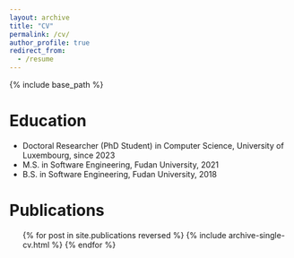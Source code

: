 ```yaml
---
layout: archive
title: "CV"
permalink: /cv/
author_profile: true
redirect_from:
  - /resume
---
```


{% include base_path %}

Education
======
* Doctoral Researcher (PhD Student) in Computer Science, University of Luxembourg, since 2023
* M.S. in Software Engineering, Fudan University, 2021
* B.S. in Software Engineering, Fudan University, 2018

Publications
======
  <ul>{% for post in site.publications reversed %}
    {% include archive-single-cv.html %}
  {% endfor %}</ul>
